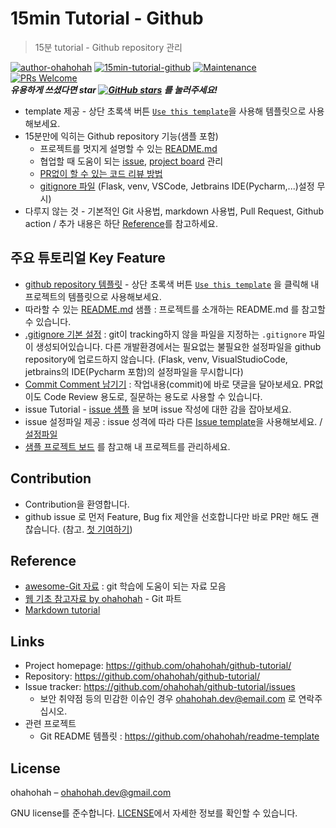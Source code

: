 # 15min Tutorial - Github 
> 15분 tutorial - Github repository 관리

[![author-ohahohah](https://img.shields.io/badge/author-ohahohah-blue.svg)](https://github.com/ohahohah/)
[![15min-tutorial-github](https://img.shields.io/badge/15min--tutorial-github-red.svg)](https://github.com/topics/15min-tutorial)
[![Maintenance](https://img.shields.io/badge/Maintained%3F-yes-green.svg)](https://github.com/ohahohah/readme-template/graphs/commit-activity) 
[![PRs Welcome](https://img.shields.io/badge/PRs-welcome-brightgreen.svg)](http://makeapullrequest.com)  
***유용하게 쓰셨다면 star [![GitHub stars](https://img.shields.io/github/stars/ohahohah/github-tutorial.svg?style=social)](https://github.com/ohahohah/github-tutorial) 를 눌러주세요!***


- template 제공 - 상단 초록색 버튼 [`Use this template`](https://github.com/ohahohah/github-tutorial/generate)을 사용해 템플릿으로 사용해보세요.
- 15분만에 익히는 Github repository 기능(샘플 포함)
  - 프로젝트를 멋지게 설명할 수 있는 [README.md](https://github.com/ohahohah/github-tutorial/blob/master/README.md)
  - 협업할 때 도움이 되는 [issue](https://github.com/ohahohah/github-tutorial/issues/6), [project board](https://github.com/ohahohah/github-tutorial/projects/1) 관리
  - [PR없이 할 수 있는 코드 리뷰 방법](https://github.com/ohahohah/github-tutorial/issues/7)
  - [gitignore 파일](https://github.com/ohahohah/github-tutorial/blob/master/.gitignore) (Flask, venv, VSCode, Jetbrains IDE(Pycharm,...)설정 무시)
- 다루지 않는 것 - 기본적인 Git 사용법, markdown 사용법, Pull Request, Github action / 추가 내용은 하단 [Reference](#reference)를 참고하세요.  

## 주요 튜토리얼  Key Feature
- [github repository 템플릿](https://github.com/ohahohah/github-tutorial/generate) - 상단 초록색 버튼 [`Use this template`](https://github.com/ohahohah/github-tutorial/generate) 을 클릭해 내 프로젝트의 템플릿으로 사용해보세요.
- 따라할 수 있는 [README.md](https://github.com/ohahohah/github-tutorial/blob/master/README.md) 샘플 : 프로젝트를 소개하는 README.md 를 참고할 수 있습니다.
- [.gitignore 기본 설정](https://github.com/ohahohah/github-tutorial/blob/master/.gitignore) : git이 tracking하지 않을 파일을 지정하는 `.gitignore` 파일이 생성되어있습니다. 다른 개발환경에서는 필요없는 불필요한 설정파일을 github repository에 업로드하지 않습니다. (Flask, venv, VisualStudioCode, jetbrains의 IDE(Pycharm 포함)의 설정파일을 무시합니다)
- [Commit Comment 남기기](https://github.com/ohahohah/github-tutorial/issues/7) : 작업내용(commit)에 바로 댓글을 달아보세요. PR없이도 Code Review 용도로, 질문하는 용도로 사용할 수 있습니다.
- issue Tutorial - [issue 샘플](https://github.com/ohahohah/github-tutorial/issues/6) 을 보며 issue 작성에 대한 감을 잡아보세요.
- issue 설정파일 제공 : issue 성격에 따라 다른 [Issue template](https://github.com/ohahohah/github-tutorial/issues/new/choose)을 사용해보세요. / [설정파일](https://github.com/ohahohah/github-tutorial/tree/master/.github/ISSUE_TEMPLATE)
- [샘플 프로젝트 보드](https://github.com/ohahohah/github-tutorial/projects/1) 를 참고해 내 프로젝트를 관리하세요.

## Contribution
- Contribution을 환영합니다.
- github issue 로 먼저 Feature, Bug fix 제안을 선호합니다만 바로 PR만 해도 괜찮습니다. (참고. [첫 기여하기](https://github.com/firstcontributions/first-contributions/blob/master/translations/README.ko.md#%EB%B3%80%EA%B2%BD%EC%82%AC%ED%95%AD%EC%9D%84-%EA%B9%83%ED%97%88%EB%B8%8C%EC%97%90-%ED%91%B8%EC%8B%9C%ED%95%98%EA%B8%B0)) 

## Reference
- [awesome-Git 자료](https://github.com/ohahohah/TIL/blob/master/Git_Github_Gitlab/awesomelist.md) : git 학습에 도움이 되는 자료 모음
- [웹 기초 참고자료 by ohahohah](https://www.notion.so/ohahohah/a0c5fd08a99744dd869f9322cc2f0972) - Git 파트 
- [Markdown tutorial](https://www.markdowntutorial.com/kr/)

## Links
- Project homepage: https://github.com/ohahohah/github-tutorial/
- Repository: https://github.com/ohahohah/github-tutorial/
- Issue tracker: https://github.com/ohahohah/github-tutorial/issues
  - 보안 취약점 등의 민감한 이슈인 경우 ohahohah.dev@email.com 로 연락주십시오. 
- 관련 프로젝트
  - Git README 템플릿 : https://github.com/ohahohah/readme-template
  
## License
ohahohah – [ohahohah.dev@gmail.com](mailto:ohahohah.dev+gh@gmail.com)  

GNU license를 준수합니다. [LICENSE](https://github.com/ohahohah/github-tutorial/blob/master/LICENSE)에서 자세한 정보를 확인할 수 있습니다.  
